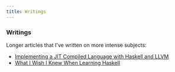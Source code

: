 ```yaml
---
title: Writings
---
```


### Writings

Longer articles that I've written on more intense subjects:

* [Implementing a JIT Compiled Language with Haskell and LLVM](http://www.stephendiehl.com/llvm/)
* [What I Wish I Knew When Learning Haskell](http://dev.stephendiehl.com/hask)
